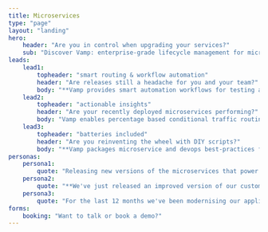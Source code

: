 ```yaml
---
title: Microservices
type: "page"
layout: "landing"
hero: 
    header: "Are you in control when upgrading your services?" 
    sub: "Discover Vamp: enterprise-grade lifecycle management for microservices."
leads:
    lead1:
        topheader: "smart routing & workflow automation"
        header: "Are releases still a headache for you and your team?"
        body: "**Vamp provides smart automation workflows for testing and releasing microservices out-of-the-box.** You can start applying automated canary-test and -release strategies immediately."
    lead2:
        topheader: "actionable insights"
        header: "Are your recently deployed microservices performing?"
        body: "Vamp enables percentage based conditional traffic routing per service to test and compare all aspects of your applications in production. Vamp aggregates technical and business data into high-level health metrics for full actionable insights and control. "
    lead3:
        topheader: "batteries included"
        header: "Are you reinventing the wheel with DIY scripts?"
        body: "**Vamp packages microservice and devops best-practices from the Silicon Valley unicorns into out-of-the-box automation and optimisation workflows.** Vamp works with all major clouds and container schedulers."
personas:
    persona1:
        quote: "Releasing new versions of the microservices that power our growing SaaS platform are still giving me a huge headache. Devops resources are scarce, there is still a lot of manual work involved, and testing a release takes more time than we have."
    persona2:
        quote: "**We've just released an improved version of our customer subscription API, but i'm not sure if it actually performs better**, and now i also see issues appearing in other related services. What's going on?"
    persona3:
        quote: "For the last 12 months we've been modernising our application landscape with the latest microservice, container and continuous delivery technologies. Our budgets and time have been fully consumed, but we're still on the same release velocity with the same amount of issues."
forms:
    booking: "Want to talk or book a demo?"                     
---
```



